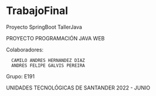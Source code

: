 # TrabajoFinal
Proyecto SpringBoot
TallerJava

PROYECTO PROGRAMACIÓN JAVA WEB

Colaboradores:

      CAMILO ANDRES HERNANDEZ DIAZ    
      ANDRES FELIPE GALVIS PEREIRA
Grupo: E191

UNIDADES TECNOLÓGICAS DE SANTANDER 2022 - JUNIO

